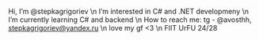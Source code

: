 Hi, I’m @stepkagrigoriev \n
I’m interested in C# and .NET developmeny \n
I’m currently learning C# and backend \n
How to reach me: tg - @avosthh, stepkagrigoriev@yandex.ru \n
love my gf <3 \n
FIIT UrFU 24/28
<!---
stepkagrigoriev/stepkagrigoriev is a ✨ special ✨ repository because its `README.md` (this file) appears on your GitHub profile.
You can click the Preview link to take a look at your changes.
--->
